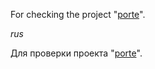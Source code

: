 For checking the project "[porte](https://github.com/savdalion/porte)".




_rus_

Для проверки проекта "[porte](https://github.com/savdalion/porte)".
